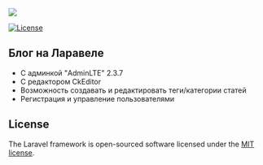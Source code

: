 <p><img src="https://laravel.com/assets/img/components/logo-laravel.svg"></p>

<p>

<a href="https://packagist.org/packages/laravel/framework"><img src="https://poser.pugx.org/laravel/framework/license.svg" alt="License"></a>
</p>

## Блог на Ларавеле

- С админкой "AdminLTE" 2.3.7
- С редактором CkEditor
- Возможность создавать и редактировать теги/категории статей
- Регистрация и управление пользователями


## License

The Laravel framework is open-sourced software licensed under the [MIT license](https://opensource.org/licenses/MIT).

